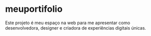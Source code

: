 # meuportifolio
Este projeto é meu espaço na web para me apresentar como desenvolvedora, designer e criadora de experiências digitais únicas.
